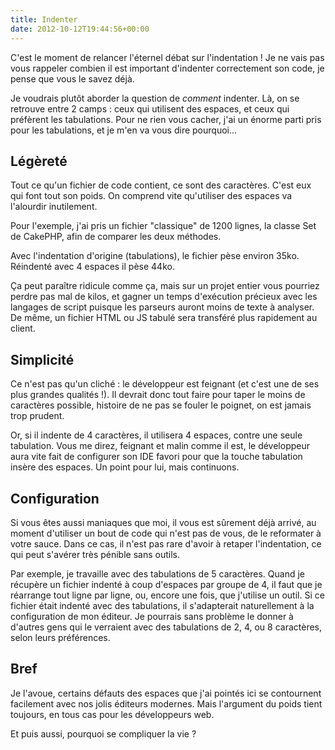 ```yaml
---
title: Indenter
date: 2012-10-12T19:44:56+00:00
---
```


C'est le moment de relancer l'éternel débat sur l'indentation ! Je ne vais pas vous rappeler combien il est important d'indenter correctement son code, je pense que vous le savez déjà.

Je voudrais plutôt aborder la question de _comment_ indenter. Là, on se retrouve entre 2 camps : ceux qui utilisent des espaces, et ceux qui préfèrent les tabulations. Pour ne rien vous cacher, j'ai un énorme parti pris pour les tabulations, et je m'en va vous dire pourquoi...

## Légèreté

Tout ce qu'un fichier de code contient, ce sont des caractères. C'est eux qui font tout son poids. On comprend vite qu'utiliser des espaces va l'alourdir inutilement.

Pour l'exemple, j'ai pris un fichier "classique" de 1200 lignes, la classe Set de CakePHP, afin de comparer les deux méthodes.

Avec l'indentation d'origine (tabulations), le fichier pèse environ 35ko. Réindenté avec 4 espaces il pèse 44ko.

Ça peut paraître ridicule comme ça, mais sur un projet entier vous pourriez perdre pas mal de kilos, et gagner un temps d'exécution précieux avec les langages de script puisque les parseurs auront moins de texte à analyser. De même, un fichier HTML ou JS tabulé sera transféré plus rapidement au client.

## Simplicité

Ce n'est pas qu'un cliché : le développeur est feignant (et c'est une de ses plus grandes qualités !). Il devrait donc tout faire pour taper le moins de caractères possible, histoire de ne pas se fouler le poignet, on est jamais trop prudent.

Or, si il indente de 4 caractères, il utilisera 4 espaces, contre une seule tabulation. Vous me direz, feignant et malin comme il est, le développeur aura vite fait de configurer son IDE favori pour que la touche tabulation insère des espaces. Un point pour lui, mais continuons.

## Configuration

Si vous êtes aussi maniaques que moi, il vous est sûrement déjà arrivé, au moment d'utiliser un bout de code qui n'est pas de vous, de le reformater à votre sauce. Dans ce cas, il n'est pas rare d'avoir à retaper l'indentation, ce qui peut s'avérer très pénible sans outils.

Par exemple, je travaille avec des tabulations de 5 caractères. Quand je récupère un fichier indenté à coup d'espaces par groupe de 4, il faut que je réarrange tout ligne par ligne, ou, encore une fois, que j'utilise un outil. Si ce fichier était indenté avec des tabulations, il s'adapterait naturellement à la configuration de mon éditeur. Je pourrais sans problème le donner à d'autres gens qui le verraient avec des tabulations de 2, 4, ou 8 caractères, selon leurs préférences.

## Bref

Je l'avoue, certains défauts des espaces que j'ai pointés ici se contournent facilement avec nos jolis éditeurs modernes. Mais l'argument du poids tient toujours, en tous cas pour les développeurs web.

Et puis aussi, pourquoi se compliquer la vie ?